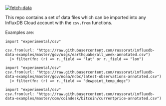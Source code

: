 [![fetch-data](https://github.com/russorat/influxdb-data-examples/actions/workflows/flat-data.yml/badge.svg)](https://github.com/russorat/influxdb-data-examples/actions/workflows/flat-data.yml)


This repo contains a set of data files which can be imported into any InfluxDB Cloud account with the `csv.from` functions.

Examples are:

```
import "experimental/csv"

csv.from(url: "https://raw.githubusercontent.com/russorat/influxdb-data-examples/master/gov/usgs/earthquake/all_week-annotated.csv")
  |> filter(fn: (r) => r._field == "lat" or r._field == "lon")
```

```
import "experimental/csv"
csv.from(url: "https://raw.githubusercontent.com/russorat/influxdb-data-examples/master/gov/noaa/ndbc/latest-observations-annotated.csv")
  |> filter(fn: (r) => r._field == "dewpoint_temp_degc")
```

```
import "experimental/csv"
csv.from(url: "https://raw.githubusercontent.com/russorat/influxdb-data-examples/master/com/coindesk/bitcoin/currentprice-annotated.csv")
```